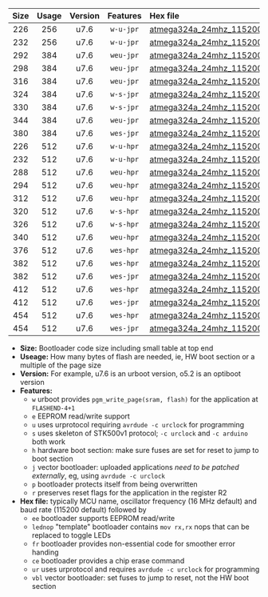 |Size|Usage|Version|Features|Hex file|
|:-:|:-:|:-:|:-:|:--|
|226|256|u7.6|`w-u-jpr`|[atmega324a_24mhz_115200bps_ur_vbl.hex](https://raw.githubusercontent.com/stefanrueger/urboot/main//atmega324a_24mhz_115200bps_ur_vbl.hex)|
|232|256|u7.6|`w-u-jpr`|[atmega324a_24mhz_115200bps_lednop_ur_vbl.hex](https://raw.githubusercontent.com/stefanrueger/urboot/main//atmega324a_24mhz_115200bps_lednop_ur_vbl.hex)|
|292|384|u7.6|`weu-jpr`|[atmega324a_24mhz_115200bps_ee_ur_vbl.hex](https://raw.githubusercontent.com/stefanrueger/urboot/main//atmega324a_24mhz_115200bps_ee_ur_vbl.hex)|
|298|384|u7.6|`weu-jpr`|[atmega324a_24mhz_115200bps_ee_lednop_ur_vbl.hex](https://raw.githubusercontent.com/stefanrueger/urboot/main//atmega324a_24mhz_115200bps_ee_lednop_ur_vbl.hex)|
|316|384|u7.6|`weu-jpr`|[atmega324a_24mhz_115200bps_ee_lednop_fr_ur_vbl.hex](https://raw.githubusercontent.com/stefanrueger/urboot/main//atmega324a_24mhz_115200bps_ee_lednop_fr_ur_vbl.hex)|
|324|384|u7.6|`w-s-jpr`|[atmega324a_24mhz_115200bps_vbl.hex](https://raw.githubusercontent.com/stefanrueger/urboot/main//atmega324a_24mhz_115200bps_vbl.hex)|
|330|384|u7.6|`w-s-jpr`|[atmega324a_24mhz_115200bps_lednop_vbl.hex](https://raw.githubusercontent.com/stefanrueger/urboot/main//atmega324a_24mhz_115200bps_lednop_vbl.hex)|
|344|384|u7.6|`weu-jpr`|[atmega324a_24mhz_115200bps_ee_lednop_fr_ce_ur_vbl.hex](https://raw.githubusercontent.com/stefanrueger/urboot/main//atmega324a_24mhz_115200bps_ee_lednop_fr_ce_ur_vbl.hex)|
|380|384|u7.6|`wes-jpr`|[atmega324a_24mhz_115200bps_ee_vbl.hex](https://raw.githubusercontent.com/stefanrueger/urboot/main//atmega324a_24mhz_115200bps_ee_vbl.hex)|
|226|512|u7.6|`w-u-hpr`|[atmega324a_24mhz_115200bps_ur.hex](https://raw.githubusercontent.com/stefanrueger/urboot/main//atmega324a_24mhz_115200bps_ur.hex)|
|232|512|u7.6|`w-u-hpr`|[atmega324a_24mhz_115200bps_lednop_ur.hex](https://raw.githubusercontent.com/stefanrueger/urboot/main//atmega324a_24mhz_115200bps_lednop_ur.hex)|
|288|512|u7.6|`weu-hpr`|[atmega324a_24mhz_115200bps_ee_ur.hex](https://raw.githubusercontent.com/stefanrueger/urboot/main//atmega324a_24mhz_115200bps_ee_ur.hex)|
|294|512|u7.6|`weu-hpr`|[atmega324a_24mhz_115200bps_ee_lednop_ur.hex](https://raw.githubusercontent.com/stefanrueger/urboot/main//atmega324a_24mhz_115200bps_ee_lednop_ur.hex)|
|312|512|u7.6|`weu-hpr`|[atmega324a_24mhz_115200bps_ee_lednop_fr_ur.hex](https://raw.githubusercontent.com/stefanrueger/urboot/main//atmega324a_24mhz_115200bps_ee_lednop_fr_ur.hex)|
|320|512|u7.6|`w-s-hpr`|[atmega324a_24mhz_115200bps.hex](https://raw.githubusercontent.com/stefanrueger/urboot/main//atmega324a_24mhz_115200bps.hex)|
|326|512|u7.6|`w-s-hpr`|[atmega324a_24mhz_115200bps_lednop.hex](https://raw.githubusercontent.com/stefanrueger/urboot/main//atmega324a_24mhz_115200bps_lednop.hex)|
|340|512|u7.6|`weu-hpr`|[atmega324a_24mhz_115200bps_ee_lednop_fr_ce_ur.hex](https://raw.githubusercontent.com/stefanrueger/urboot/main//atmega324a_24mhz_115200bps_ee_lednop_fr_ce_ur.hex)|
|376|512|u7.6|`wes-hpr`|[atmega324a_24mhz_115200bps_ee.hex](https://raw.githubusercontent.com/stefanrueger/urboot/main//atmega324a_24mhz_115200bps_ee.hex)|
|382|512|u7.6|`wes-hpr`|[atmega324a_24mhz_115200bps_ee_lednop.hex](https://raw.githubusercontent.com/stefanrueger/urboot/main//atmega324a_24mhz_115200bps_ee_lednop.hex)|
|382|512|u7.6|`wes-jpr`|[atmega324a_24mhz_115200bps_ee_lednop_vbl.hex](https://raw.githubusercontent.com/stefanrueger/urboot/main//atmega324a_24mhz_115200bps_ee_lednop_vbl.hex)|
|412|512|u7.6|`wes-hpr`|[atmega324a_24mhz_115200bps_ee_lednop_fr.hex](https://raw.githubusercontent.com/stefanrueger/urboot/main//atmega324a_24mhz_115200bps_ee_lednop_fr.hex)|
|412|512|u7.6|`wes-jpr`|[atmega324a_24mhz_115200bps_ee_lednop_fr_vbl.hex](https://raw.githubusercontent.com/stefanrueger/urboot/main//atmega324a_24mhz_115200bps_ee_lednop_fr_vbl.hex)|
|454|512|u7.6|`wes-hpr`|[atmega324a_24mhz_115200bps_ee_lednop_fr_ce.hex](https://raw.githubusercontent.com/stefanrueger/urboot/main//atmega324a_24mhz_115200bps_ee_lednop_fr_ce.hex)|
|454|512|u7.6|`wes-jpr`|[atmega324a_24mhz_115200bps_ee_lednop_fr_ce_vbl.hex](https://raw.githubusercontent.com/stefanrueger/urboot/main//atmega324a_24mhz_115200bps_ee_lednop_fr_ce_vbl.hex)|

- **Size:** Bootloader code size including small table at top end
- **Useage:** How many bytes of flash are needed, ie, HW boot section or a multiple of the page size
- **Version:** For example, u7.6 is an urboot version, o5.2 is an optiboot version
- **Features:**
  + `w` urboot provides `pgm_write_page(sram, flash)` for the application at `FLASHEND-4+1`
  + `e` EEPROM read/write support
  + `u` uses urprotocol requiring `avrdude -c urclock` for programming
  + `s` uses skeleton of STK500v1 protocol; `-c urclock` and `-c arduino` both work
  + `h` hardware boot section: make sure fuses are set for reset to jump to boot section
  + `j` vector bootloader: uploaded applications *need to be patched externally*, eg, using `avrdude -c urclock`
  + `p` bootloader protects itself from being overwritten
  + `r` preserves reset flags for the application in the register R2
- **Hex file:** typically MCU name, oscillator frequency (16 MHz default) and baud rate (115200 default) followed by
  + `ee` bootloader supports EEPROM read/write
  + `lednop` "template" bootloader contains `mov rx,rx` nops that can be replaced to toggle LEDs
  + `fr` bootloader provides non-essential code for smoother error handing
  + `ce` bootloader provides a chip erase command
  + `ur` uses urprotocol and requires `avrdude -c urclock` for programming
  + `vbl` vector bootloader: set fuses to jump to reset, not the HW boot section
